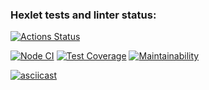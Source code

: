### Hexlet tests and linter status:
[![Actions Status](https://github.com/LexaZ999/backend-project-lvl3/workflows/hexlet-check/badge.svg)](https://github.com/LexaZ999/backend-project-lvl3/actions)

[![Node CI](https://github.com/LexaZ999/backend-project-lvl3/actions/workflows/nodejs.yml/badge.svg)](https://github.com/LexaZ999/backend-project-lvl3/actions/workflows/nodejs.yml)
[![Test Coverage](https://api.codeclimate.com/v1/badges/f80521c5e5f3404e93e3/test_coverage)](https://codeclimate.com/github/LexaZ999/backend-project-lvl3/test_coverage)
[![Maintainability](https://api.codeclimate.com/v1/badges/f80521c5e5f3404e93e3/maintainability)](https://codeclimate.com/github/LexaZ999/backend-project-lvl3/maintainability)

[![asciicast](https://asciinema.org/a/l3uRlbWRrEDHEfVMQahqlFm8u.svg)](https://asciinema.org/a/l3uRlbWRrEDHEfVMQahqlFm8u)